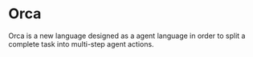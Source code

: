 # Orca
Orca is a new language designed as a agent language in order to split a complete task into multi-step agent actions.
